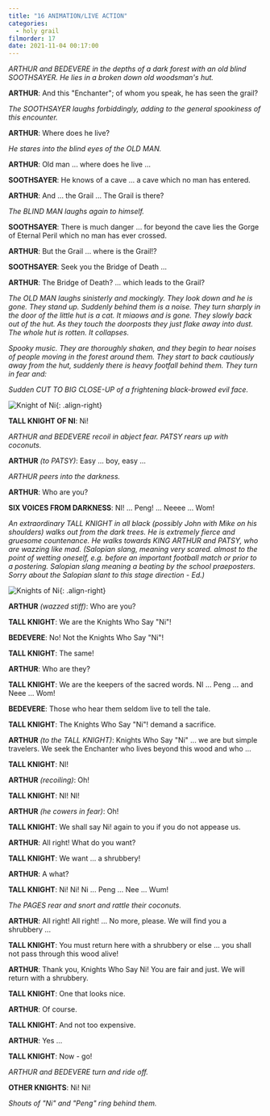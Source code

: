 ```yaml
---
title: "16 ANIMATION/LIVE ACTION"
categories:
  - holy grail
filmorder: 17
date: 2021-11-04 00:17:00
---
```


_ARTHUR and BEDEVERE in the depths of a dark forest with an old blind SOOTHSAYER. He lies in a broken down old woodsman's hut._

**ARTHUR**: And this "Enchanter"; of whom you speak, he has seen the grail?

_The SOOTHSAYER laughs forbiddingly, adding to the general spookiness of this encounter._

**ARTHUR**: Where does he live?

_He stares into the blind eyes of the OLD MAN._

**ARTHUR**: Old man ... where does he live ...

**SOOTHSAYER**: He knows of a cave ... a cave which no man has entered.

**ARTHUR**: And ... the Grail ... The Grail is there?

_The BLIND MAN laughs again to himself._

**SOOTHSAYER**: There is much danger ... for beyond the cave lies the Gorge of Eternal Peril which no man has ever crossed.

**ARTHUR**: But the Grail ... where is the Grail!?

**SOOTHSAYER**: Seek you the Bridge of Death ...

**ARTHUR**: The Bridge of Death? ... which leads to the Grail?

_The OLD MAN laughs sinisterly and mockingly. They look down and he is gone. They stand up. Suddenly behind them is a noise. They turn sharply in the door of the little hut is a cat. It miaows and is gone. They slowly back out of the hut. As they touch the doorposts they just flake away into dust. The whole hut is rotten. It collapses._

_Spooky music. They are thoroughly shaken, and they begin to hear noises of people moving in the forest around them. They start to back cautiously away from the hut, suddenly there is heavy footfall behind them. They turn in fear and:_

_Sudden CUT TO BIG CLOSE-UP of a frightening black-browed evil face._

![Knight of Ni](https://old.mzonline.com/python/hgimages/knights2.jpg){: .align-right}

**TALL KNIGHT OF NI**: Ni!

_ARTHUR and BEDEVERE recoil in abject fear. PATSY rears up with coconuts._

**ARTHUR** _(to PATSY)_: Easy ... boy, easy ...

_ARTHUR peers into the darkness._

**ARTHUR**: Who are you?

**SIX VOICES FROM DARKNESS**: NI! ... Peng! ... Neeee ... Wom!

_An extraordinary TALL KNIGHT in all black (possibly John with Mike on his shoulders) walks out from the dark trees. He is extremely fierce and gruesome countenance. He walks towards KING ARTHUR and PATSY, who are wazzing like mad. (Salopian slang, meaning very scared. almost to the point of wetting oneself, e.g. before an important football match or prior to a postering. Salopian slang meaning a beating by the school praeposters. Sorry about the Salopian slant to this stage direction - Ed.)_

![Knights of Ni](https://old.mzonline.com/python/hgimages/knights1.jpg){: .align-right}

**ARTHUR** _(wazzed stiff)_: Who are you?

**TALL KNIGHT**: We are the Knights Who Say "Ni"!

**BEDEVERE**: No! Not the Knights Who Say "Ni"!

**TALL KNIGHT**: The same!

**ARTHUR**: Who are they?

**TALL KNIGHT**: We are the keepers of the sacred words. NI ... Peng ... and Neee ... Wom!

**BEDEVERE**: Those who hear them seldom live to tell the tale.

**TALL KNIGHT**: The Knights Who Say "Ni"! demand a sacrifice.

**ARTHUR** _(to the TALL KNIGHT)_: Knights Who Say "Ni" ... we are but simple travelers. We seek the Enchanter who lives beyond this wood and who ...

**TALL KNIGHT**: NI!

**ARTHUR** _(recoiling)_: Oh!

**TALL KNIGHT**: NI! NI!

**ARTHUR** _(he cowers in fear)_: Oh!

**TALL KNIGHT**: We shall say Ni! again to you if you do not appease us.

**ARTHUR**: All right! What do you want?

**TALL KNIGHT**: We want ... a shrubbery!

**ARTHUR**: A what?

**TALL KNIGHT**: Ni! Ni! Ni ... Peng ... Nee ... Wum!

_The PAGES rear and snort and rattle their coconuts._

**ARTHUR**: All right! All right! ... No more, please. We will find you a shrubbery ...

**TALL KNIGHT**: You must return here with a shrubbery or else ... you shall not pass through this wood alive!

**ARTHUR**: Thank you, Knights Who Say Ni! You are fair and just. We will return with a shrubbery.

**TALL KNIGHT**: One that looks nice.

**ARTHUR**: Of course.

**TALL KNIGHT**: And not too expensive.

**ARTHUR**: Yes ...

**TALL KNIGHT**: Now - go!

_ARTHUR and BEDEVERE turn and ride off._

**OTHER KNIGHTS**: Ni! Ni!

_Shouts of "Ni" and "Peng" ring behind them._